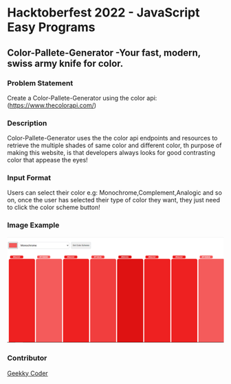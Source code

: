 # Hacktoberfest 2022 - JavaScript Easy Programs

## Color-Pallete-Generator -Your fast, modern, swiss army knife for color.

### Problem Statement
Create a Color-Pallete-Generator using the color api: (https://www.thecolorapi.com/)

### Description
Color-Pallete-Generator uses the the color api endpoints and resources to retrieve the
multiple shades of same color and different color, th purpose of making this website, is that developers always looks for good contrasting color that appease the eyes!

### Input Format
Users can select their color e.g: Monochrome,Complement,Analogic and so on, once the user has selected their type of color they want, they just need to click the color scheme button!

### Image Example
![Image](color-pallete.png)

### Contributor
[Geekky Coder](https://github.com/GeekkyCoder)